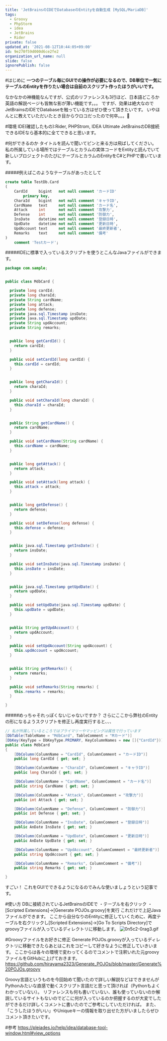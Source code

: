 ```yaml
---
title: 'JetBrainsのIDEでDatabaseのEntityを自動生成 [MySQL/MariaDB]'
tags:
  - Groovy
  - PhpStorm
  - idea
  - JetBrains
  - Rider
private: false
updated_at: '2021-08-12T10:44:05+09:00'
id: 9e270f59d000d6ce2fe2
organization_url_name: null
slide: false
ignorePublish: false
---
```

#はじめに
__一つのテーブル毎にGUIでの操作が必要になるので、DB単位で一気にテーブルのEntityを作りたい場合は自前のスクリプト作ったほうがいいです。__

なかなかの神機能なんですが、公式のリファレンスも3行ほど、日本語どころか英語の解説ページも皆無な影が薄い機能です。。。
ですが、効果は絶大なのでJetBrainsのIDEでDatabaseを触っている方はぜひ使って頂きたいです。
いやほんとに教えていただいたとき目からウロコだったので何卒。。。:bow:

#環境
IDE(確認したもの):Rider, PHPStrom, IDEA Ultimate
JetBrainsのDB接続できるIDEなら基本的に全てできると思います。

#何ができるのか
タイトルを読んで聞いてピンと来る方は飛ばしてください。
私の所属している場所ではテーブルとカラムの実体コードをEntityと読んでいて新しいプロジェクトのたびにテーブルとカラムのEntityをC#とPHPで書いています。

#####例えばこのようなテーブルがあったとして

```sql
create table TestDb.Card
(
    CardId     bigint   not null comment 'カードID'
        primary key,
    CharaId    bigint   not null comment 'キャラID',
    CardName   text     not null comment 'カード名',
    Attack     int      not null comment '攻撃力',
    Defense    int      not null comment '防御力',
    InsDate    datetime not null comment '登録日時',
    UpdDate    datetime not null comment '更新日時',
    UpdAccount text     not null comment '最終更新者',
    Remarks    text     not null comment '備考'
)
    comment 'Testカード';
```

#####IDEに標準で入っているスクリプトを使うとこんなJavaファイルができます。

```java
package com.sample;


public class MdbCard {

  private long cardId;
  private long charaId;
  private String cardName;
  private long attack;
  private long defense;
  private java.sql.Timestamp insDate;
  private java.sql.Timestamp updDate;
  private String updAccount;
  private String remarks;


  public long getCardId() {
    return cardId;
  }

  public void setCardId(long cardId) {
    this.cardId = cardId;
  }


  public long getCharaId() {
    return charaId;
  }

  public void setCharaId(long charaId) {
    this.charaId = charaId;
  }


  public String getCardName() {
    return cardName;
  }

  public void setCardName(String cardName) {
    this.cardName = cardName;
  }


  public long getAttack() {
    return attack;
  }

  public void setAttack(long attack) {
    this.attack = attack;
  }


  public long getDefense() {
    return defense;
  }

  public void setDefense(long defense) {
    this.defense = defense;
  }


  public java.sql.Timestamp getInsDate() {
    return insDate;
  }

  public void setInsDate(java.sql.Timestamp insDate) {
    this.insDate = insDate;
  }


  public java.sql.Timestamp getUpdDate() {
    return updDate;
  }

  public void setUpdDate(java.sql.Timestamp updDate) {
    this.updDate = updDate;
  }


  public String getUpdAccount() {
    return updAccount;
  }

  public void setUpdAccount(String updAccount) {
    this.updAccount = updAccount;
  }


  public String getRemarks() {
    return remarks;
  }

  public void setRemarks(String remarks) {
    this.remarks = remarks;
  }

}

```

#####めっちゃそれっぽくないじゃないですか？
さらにここから弊社のEntityの形になるようスクリプトを修正し再度実行すると、、、

```c#
// 私が所属しているところではプライマリーやマッピングは属性で行っています
[DbTable(TableName = "MdbCard", TableComment = "Mカード")]
[DbKey(KeyType = DbKeyType.PRIMARY, KeyColumnNames = new []{"CardId"})]
public class MdbCard
{
    [DbColumn(ColumnName = "CardId", ColumnComment = "カードID")]
    public long CardId { get; set; }

    [DbColumn(ColumnName = "CharaId", ColumnComment = "キャラID")]
    public long CharaId { get; set; }

    [DbColumn(ColumnName = "CardName", ColumnComment = "カード名")]
    public string CardName { get; set; }

    [DbColumn(ColumnName = "Attack", ColumnComment = "攻撃力")]
    public int Attack { get; set; }

    [DbColumn(ColumnName = "Defense", ColumnComment = "防御力")]
    public int Defense { get; set; }

    [DbColumn(ColumnName = "InsDate", ColumnComment = "登録日時")]
    public AnDate InsDate { get; set; }

    [DbColumn(ColumnName = "UpdDate", ColumnComment = "更新日時")]
    public AnDate UpdDate { get; set; }

    [DbColumn(ColumnName = "UpdAccount", ColumnComment = "最終更新者")]
    public string UpdAccount { get; set; }

    [DbColumn(ColumnName = "Remarks", ColumnComment = "備考")]
    public string Remarks { get; set; }

}
```

すごい！
これをGUIでできるようになるのでみんな使いましょうという記事です。

#使い方
DBに接続されているJetBrainsのIDEで
・テーブルを右クリック
・[Scripted Extensions]→[Generate POJOs.groovy]を実行
これだけで上記Javaファイルができます。
ここから自分なりのEntityに修正していくために、再度テーブルを右クリックし[Scripted Extensions]→[Go To Scripts Directory]でgroovyファイルが入っているディレクトリに移動します。
![0n5c2-0rag3.gif](https://qiita-image-store.s3.ap-northeast-1.amazonaws.com/0/855584/07690b0d-d5a5-8d76-23f3-0d8e89357460.gif)

#Groovyファイルをお好きに修正
Generate POJOs.groovyが入っているディレクトリに移動できたらあとはこれをコピーして好きなように修正していきいます。
ここからは各々の環境で変わってくるのでコメントで注釈いれた元groovyファイルをGitHubに上げておきます。
https://github.com/hirayama2323/Generate_POJOs/blob/master/Generate%20POJOs.groovy

Groovy言語というものを今回始めて聞いたので詳しい解説などはできませんがPythonみたいな直感で動くスクリプト言語だと思って頂ければ（Pythonもよくわかっていない）。
リファレンスも何も書いていない、誰も使っていないのか解説しているサイトもないのでどこに何が入っているのか把握するのが大変でしたができるだけ詳しくコメントに書いたのでご参考にしていただければ。
また、「こうしたほうがいい」やUniqueキーの情報を取り出せた方がいましたらぜひコメント頂きたいです。

#参考
https://pleiades.io/help/idea/database-tool-window.html#view_options


